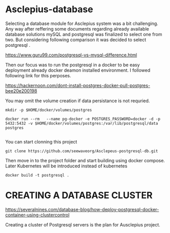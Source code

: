 # Asclepius-database
Selecting a database module for Asclepius system was a bit challenging. Any way after reffering some documents regarding already available database solutions mySQL and postgresql was finalized to select one from two.
But considering following comparison it was decided to select postgresql .

https://www.guru99.com/postgresql-vs-mysql-difference.html

Then our focus was to run the postgresql in a docker to be easy deployment already docker deamon installed environment.
I followed following link for this perposes.

https://hackernoon.com/dont-install-postgres-docker-pull-postgres-bee20e200198

You may omit the volume creation if data persistance is not requried.

```
mkdir -p $HOME/docker/volumes/postgres

docker run --rm   --name pg-docker -e POSTGRES_PASSWORD=docker -d -p 5432:5432 -v $HOME/docker/volumes/postgres:/var/lib/postgresql/data  postgres


```

You can start clonning this project
```
git clone https://github.com/seewaveorg/Asclepeus-postgresql-db.git
```

Then move in to the project folder and start building using docker compose. Later Kubernetes will be introduced instead of kubernetes

```
docker build -t postgresql .
```


# CREATING A DATABASE CLUSTER

https://severalnines.com/database-blog/how-deploy-postgresql-docker-container-using-clustercontrol

Creating a cluster of Postgresql servers is the plan for Ausclepius project.
